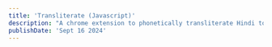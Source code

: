 ```yaml
---
title: 'Transliterate (Javascript)'
description: "A chrome extension to phonetically transliterate Hindi to English"
publishDate: 'Sept 16 2024'
---
```

